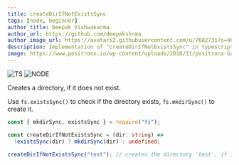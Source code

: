```yaml
---
title: createDirIfNotExistsSync
tags: [node, beginner]
author_title: Deepak Vishwakarma
author_url: https://github.com/deepakshrma
author_image_url: https://avatars2.githubusercontent.com/u/7682731?s=400
description: Implementation of "createDirIfNotExistsSync" in typescript, javascript and deno.
image: https://www.positronx.io/wp-content/uploads/2018/11/positronx-banner-1152-1.jpg
---
```


![TS](https://img.shields.io/badge/supports-typescript-blue.svg?style=flat-square)
![NODE](https://img.shields.io/badge/supports-nodejs-green.svg?style=flat-square)

Creates a directory, if it does not exist.

Use `fs.existsSync()` to check if the directory exists, `fs.mkdirSync()` to create it.

```ts title="typescript"
const { mkdirSync, existsSync } = require("fs");

const createDirIfNotExistsSync = (dir: string) =>
  !existsSync(dir) ? mkdirSync(dir) : undefined;
```

```ts title="typescript"
createDirIfNotExistsSync("test"); // creates the directory 'test', if it doesn't exist
```

